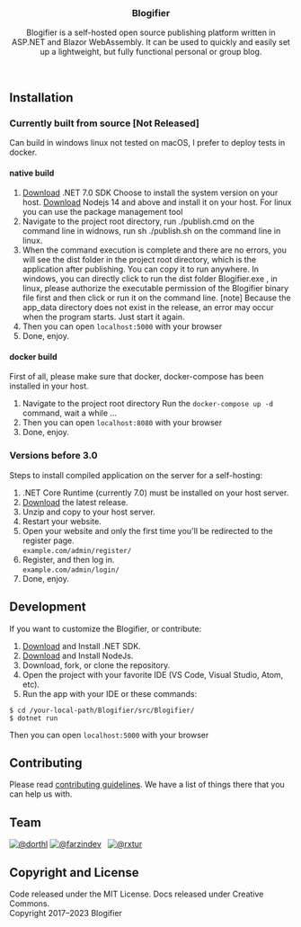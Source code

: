 <br>
<h3 align="center">Blogifier</h3>
<p align="center">
    Blogifier is a self-hosted open source publishing platform written in ASP.NET and Blazor WebAssembly. 
    It can be used to quickly and easily set up a lightweight, but fully functional personal or group blog.
</p>
<br>

## Installation
### Currently built from source [Not Released]
Can build in windows linux not tested on macOS, I prefer to deploy tests in docker.
#### native build
1. [Download](https://dotnet.microsoft.com/zh-cn/download) .NET 7.0 SDK Choose to install the system version on your host. [Download](https://nodejs.org/) Nodejs 14 and above and install it on your host. For linux you can use the package management tool
2. Navigate to the project root directory, run ./publish.cmd on the command line in widnows, run sh ./publish.sh on the command line in linux.
3. When the command execution is complete and there are no errors, you will see the dist folder in the project root directory, which is the application after publishing. You can copy it to run anywhere. In windows, you can directly click to run the dist folder Blogifier.exe , in linux, please authorize the executable permission of the Blogifier binary file first and then click or run it on the command line. [note] Because the app_data directory does not exist in the release, an error may occur when the program starts. Just start it again.
4. Then you can open `localhost:5000` with your browser
3. Done, enjoy.

#### docker build
First of all, please make sure that docker, docker-compose has been installed in your host.
1. Navigate to the project root directory Run the ```docker-compose up -d ``` command, wait a while ...
2. Then you can open `localhost:8080` with your browser
3. Done, enjoy.

### Versions before 3.0
Steps to install compiled application on the server for a self-hosting:

1. .NET Core Runtime (currently 7.0) must be installed on your host server.
2. [Download](https://github.com/blogifierdotnet/Blogifier/releases) the latest release.
3. Unzip and copy to your host server.<br>
4. Restart your website.
5. Open your website and only the first time you'll be redirected to the register page.<br> `example.com/admin/register/`
6. Register, and then log in.<br> `example.com/admin/login/`
7. Done, enjoy.

## Development
If you want to customize the Blogifier, or contribute:

1. [Download](https://dotnet.microsoft.com/download/dotnet) and Install .NET SDK.
2. [Download](https://nodejs.org/) and Install NodeJs.
2. Download, fork, or clone the repository.
3. Open the project with your favorite IDE (VS Code, Visual Studio, Atom, etc).
4. Run the app with your IDE or these commands:
```
$ cd /your-local-path/Blogifier/src/Blogifier/
$ dotnet run
```
Then you can open `localhost:5000` with your browser

## Contributing
Please read [contributing guidelines](https://github.com/blogifierdotnet/Blogifier/blob/main/.github/CONTRIBUTING.md). We have a list of things there that you can help us with.

## Team
[![@dorthl](https://avatars.githubusercontent.com/u/13906219?s=60&v=4)](https://github.com/rxtur)
[![@farzindev](https://avatars.githubusercontent.com/u/6384978?s=60&v=4)](https://github.com/farzindev) &nbsp;
[![@rxtur](https://avatars.githubusercontent.com/u/1932785?s=60&v=4)](https://github.com/rxtur)

## Copyright and License
Code released under the MIT License. Docs released under Creative Commons.<br>
Copyright 2017–2023 Blogifier
